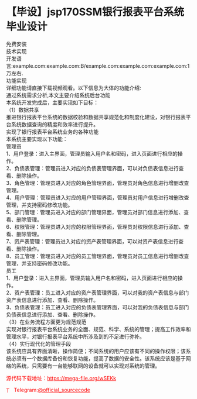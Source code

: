 # 【毕设】jsp170SSM银行报表平台系统毕业设计

免费安装<br>技术实现<br>开发语言:example.com:example.com:B/example.com:example.com:example.com:1万左右.<br>功能实现<br>详细功能请直接下载视频观看。以下信息为大体的功能介绍:<br>通过系统需求分析,本文主要介绍系统后台功能<br>本系统开发完成后，主要实现如下目标：<br>（1）数据共享<br>推进银行报表平台系统的数据校验和数据共享规范化和制度化建设，对银行报表平台系统数据查询的精度和效率进行提升。<br>实现了银行报表平台系统业务的各种功能<br>本系统主要实现以下功能：<br>管理员<br>1、用户登录：进入主界面，管理员输入用户名和密码，进入页面进行相应的操作。<br>2、负债表管理：管理员进入对应的负债表管理界面，可以对负债表信息进行查看、删除操作。<br>3、角色管理：管理员进入对应的角色管理界面，管理员对角色信息进行增删改查管理。<br>4、用户管理：管理员进入对应的用户管理界面，管理员对用户信息进行增删改查管理，并支持密码修改功能。<br>5、部门管理：管理员进入对应的部门管理界面，管理员对部门信息进行添加、查看、删除管理。<br>6、权限管理：管理员进入对应的权限管理界面，管理员对权限信息进行添加、查看、删除管理。<br>7、资产表管理：管理员进入对应的资产表管理界面，可以对资产表信息进行查看、删除操作。<br>8、员工管理：管理员进入对应的员工管理界面，管理员对员工信息进行增删改查管理，并支持密码修改功能。<br>员工<br>1、用户登录：进入主界面，管理员输入用户名和密码，进入页面进行相应的操作。<br>2、资产表管理：员工进入对应的资产表管理界面，可以对我的资产表信息与部门资产表信息进行添加、查看、删除操作。<br>3、负债表管理：员工进入对应的负债表管理界面，可以对我的负债表信息与部门负债表信息进行添加、查看、删除操作。<br>（3）在业务流程方面更为规范规范<br>实现对银行报表平台系统业务的全面、规范、科学、系统的管理；提高工作效率和管理水平，对银行报表平台系统中所涉及到的不足进行弥补。<br>（4）实行现代化的管理手段<br>该系统应具有界面清晰，操作简便；不同系统的用户应该有不同的操作权限；该系统必须有一个数据库备份和恢复功能，提高了数据的安全性。该系统应该是基于网络的系统，只需要有一台能够联网的设备就可以实现对系统的管理。<br>


<p style="color: red;">源代码下载地址：<a href="https://mega-file.org/wSEKk" style="color: red;">https://mega-file.org/wSEKk</a></p><p style="color: red;"><img src="https://cdn-icons-png.flaticon.com/512/2111/2111646.png" alt="Telegram Icon" style="width: 16px; vertical-align: middle; margin-right: 5px;">Telegram:<a href="https://t.me/official_sourcecode" style="color: red;">@official_sourcecode</a></p>
